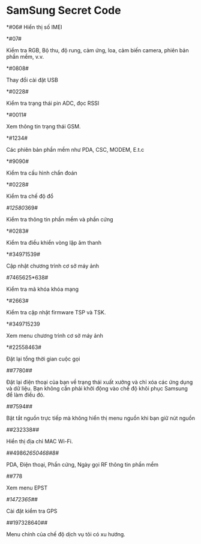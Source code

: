 SamSung Secret Code
===================

*#06#
Hiển thị số IMEI


*#07#

Kiểm tra RGB, Bộ thu, độ rung, cảm ứng, loa, cảm biến camera, phiên bản phần mềm, v.v.


*#0808#

Thay đổi cài đặt USB


*#0228#

Kiểm tra trạng thái pin ADC, đọc RSSI


*#0011#

Xem thông tin trạng thái GSM. 


*#1234#

Các phiên bản phần mềm như PDA, CSC, MODEM, E.t.c


*#9090#

Kiểm tra cấu hình chẩn đoán


*#0228#

Kiểm tra chế độ đổ


*#12580*369#

Kiểm tra thông tin phần mềm và phần cứng


*#0283#

Kiểm tra điều khiển vòng lặp âm thanh


*#34971539#

Cập nhật chương trình cơ sở máy ảnh


#7465625*638#

Kiểm tra mã khóa khóa mạng


*#2663#

Kiểm tra cập nhật firmware TSP và TSK. 


*#349715239

Xem menu chương trình cơ sở máy ảnh


*#22558463#

Đặt lại tổng thời gian cuộc gọi


*#*#7780#*#*

Đặt lại điện thoại của bạn về trạng thái xuất xưởng và chỉ xóa các ứng dụng và dữ liệu. Bạn không cần phải khởi động vào chế độ khôi phục Samsung để làm điều đó.


*#*#7594#*#*

Bật tắt nguồn trực tiếp mà không hiển thị menu nguồn khi bạn giữ nút nguồn


*#*#232338#*#*

Hiển thị địa chỉ MAC Wi-Fi.


*#*#4986*2650468#8#*

PDA, Điện thoại, Phần cứng, Ngày gọi RF thông tin phần mềm


##778

Xem menu EPST


*#*1472365#*#*

Cài đặt kiểm tra GPS


*#*#197328640#*#*

Menu chính của chế độ dịch vụ tôi có xu hướng.




